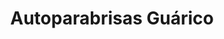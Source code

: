 ---
title: "Autoparabrisas Guárico"
url: /calabozo/autoparabrisas-guarico/
shop: piezas de automóviles
---
